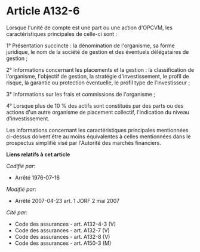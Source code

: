 # Article A132-6

Lorsque l'unité de compte est une part ou une action d'OPCVM, les caractéristiques principales de celle-ci sont :

1° Présentation succincte : la dénomination de l'organisme, sa forme juridique, le nom de la société de gestion et des
éventuels délégataires de gestion ;

2° Informations concernant les placements et la gestion : la classification de l'organisme, l'objectif de gestion, la
stratégie d'investissement, le profil de risque, la garantie ou protection éventuelle, le profil type de l'investisseur ;

3° Informations sur les frais et commissions de l'organisme ;

4° Lorsque plus de 10 % des actifs sont constitués par des parts ou des actions d'un autre organisme de placement collectif,
l'indication du niveau d'investissement.

Les informations concernant les caractéristiques principales mentionnées ci-dessus doivent être au moins équivalentes à
celles mentionnées dans le prospectus simplifié visé par l'Autorité des marchés financiers.

**Liens relatifs à cet article**

_Codifié par_:

  - Arrêté 1976-07-16

_Modifié par_:

  - Arrêté 2007-04-23 art. 1 JORF 2 mai 2007

_Cité par_:

  - Code des assurances - art. A132-4-3 (V)
  - Code des assurances - art. A132-7 (V)
  - Code des assurances - art. A132-8 (V)
  - Code des assurances - art. A150-3 (M)
